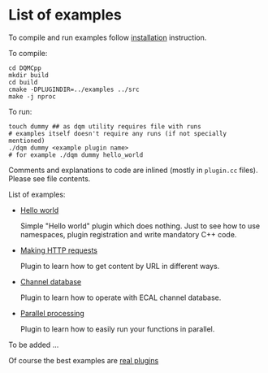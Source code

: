 # List of examples

To compile and run examples follow [installation](installation.md) instruction.

To compile:

    cd DQMCpp
    mkdir build
    cd build
    cmake -DPLUGINDIR=../examples ../src
    make -j nproc

To run:

    touch dummy ## as dqm utility requires file with runs
    # examples itself doesn't require any runs (if not specially mentioned)
    ./dqm dummy <example plugin name>
    # for example ./dqm dummy hello_world

Comments and explanations to code are inlined (mostly in `plugin.cc` files). Please see file contents.


List of examples:

 * [Hello world](https://gitlab.cern.ch/ECALPFG/DQMCpp/-/tree/master/examples/hello_world)
    
    Simple "Hello world" plugin which does nothing. Just to see how to use namespaces, plugin registration and write mandatory C++ code.

 * [Making HTTP requests](https://gitlab.cern.ch/ECALPFG/DQMCpp/-/tree/master/examples/requests)
    
    Plugin to learn how to get content by URL in different ways.

 * [Channel database](https://gitlab.cern.ch/ECALPFG/DQMCpp/-/tree/master/examples/channelsdb)

    Plugin to learn how to operate with ECAL channel database.

 * [Parallel processing](https://gitlab.cern.ch/ECALPFG/DQMCpp/-/tree/master/examples/parallel)

    Plugin to learn how to easily run your functions in parallel.

To be added ...

Of course the best examples are [real plugins](https://gitlab.cern.ch/ECALPFG/DQMCpp/-/tree/master/PFGplugins)